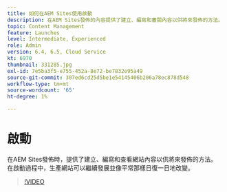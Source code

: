 ```yaml
---
title: 如何在AEM Sites使用啟動
description: 在AEM Sites發佈的內容提供了建立、編寫和審閱內容以供將來發佈的方法。
topic: Content Management
feature: Launches
level: Intermediate, Experienced
role: Admin
version: 6.4, 6.5, Cloud Service
kt: 6970
thumbnail: 331285.jpg
exl-id: 7e5ba3f5-e755-452a-8e72-be7832e95a49
source-git-commit: 307ed6cd25d5be1e54145406b206a78ec878d548
workflow-type: tm+mt
source-wordcount: '65'
ht-degree: 1%

---
```


# 啟動

在AEM Sites發佈時，提供了建立、編寫和查看網站內容以供將來發佈的方法。 在啟動過程中，生產網站可以繼續發展並像平常那樣日復一日地改變。

>[!VIDEO](https://video.tv.adobe.com/v/331285?quality=12&learn=on)
